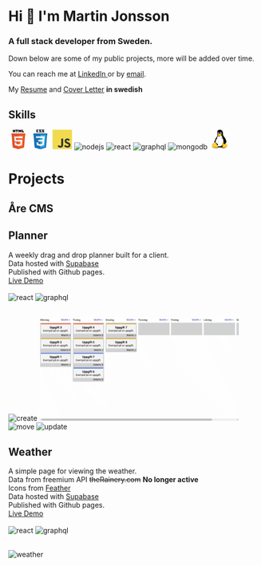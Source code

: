 <h1>Hi 👋 I'm Martin Jonsson</h1>
<h3>A full stack developer from Sweden.</h3>

Down below are some of my public projects, more will be added over time.

You can reach me at
<a href="mailto:mailtojonsson@gmail.com" target="_blank"> LinkedIn </a> or by <a href="https://www.linkedin.com/in/martin-jonsson-a896461a3/" target="_blank"> email</a>.

My <a href="https://drive.google.com/file/d/1ua7-e9ZdjRKdYUvICJpR7Ci5Dh9IeGjs/view?usp=sharing" target="_blank">Resume</a> and <a href="https://drive.google.com/drive/u/0/folders/1qwY_27pUvTSvHhH0OBf7pKr1jKkiP4Ru" target="_blank">Cover Letter</a> **in swedish**

## Skills

  <p>
  <img src="https://raw.githubusercontent.com/devicons/devicon/master/icons/html5/html5-original-wordmark.svg" alt="html5" width="40" height="40"/>
  <img src="https://raw.githubusercontent.com/devicons/devicon/master/icons/css3/css3-original-wordmark.svg" alt="css3" width="40" height="40"/>
  <img src="https://raw.githubusercontent.com/devicons/devicon/master/icons/javascript/javascript-original.svg" alt="javascript" width="40" height="40"/>
  <img src="https://www.vectorlogo.zone/logos/nodejs/nodejs-icon.svg" alt="nodejs" width="40">
  <img src="https://www.vectorlogo.zone/logos/reactjs/reactjs-icon.svg" alt="react" width="40">
  <img src="https://www.vectorlogo.zone/logos/graphql/graphql-icon.svg" alt="graphql" width="40" height="40"/>
  <img src="https://www.vectorlogo.zone/logos/mongodb/mongodb-icon.svg" alt="mongodb" width="40">
  <img src="https://raw.githubusercontent.com/devicons/devicon/master/icons/linux/linux-original.svg" alt="linux" width="40" height="40"/>
  </p>

# Projects

## Åre CMS

## Planner

A weekly drag and drop planner built for a client.
<br>
Data hosted with <a href="supabase.io" target="_blank">Supabase</a>
<br>
Published with Github pages.
<br>
<a href="https://arnell0.github.io/planner" target="_blank">Live Demo</a>
<br><br>
<img src="https://www.vectorlogo.zone/logos/reactjs/reactjs-icon.svg" alt="react" width="40">
<img src="https://www.vectorlogo.zone/logos/graphql/graphql-icon.svg" alt="graphql" width="40" height="40"/>
<br><br>

<p>
<img src="./planner_create.gif" alt="create" width="400">
<img src="./planner_delete.gif" alt="delete" width="400">
<img src="./planner_move.gif" alt="move" width="400">
<img src="./planner_update.gif" alt="update" width="400">
</p>

## Weather

A simple page for viewing the weather.
<br>
Data from freemium API <s>theRainery.com</s> **No longer active**
<br>
Icons from <a href="feathericons.com" target="_blank">Feather</a>
<br>
Data hosted with <a href="supabase.io" target="_blank">Supabase</a>
<br>
Published with Github pages.
<br>
<a href="https://arnell0.github.io/weather" target="_blank">Live Demo</a>
<br><br>
<img src="https://www.vectorlogo.zone/logos/reactjs/reactjs-icon.svg" alt="react" width="40">
<img src="https://www.vectorlogo.zone/logos/graphql/graphql-icon.svg" alt="graphql" width="40" height="40"/>
<br><br>

<p>
  <img src="./weather.gif" alt="weather" width="400">
</p>
